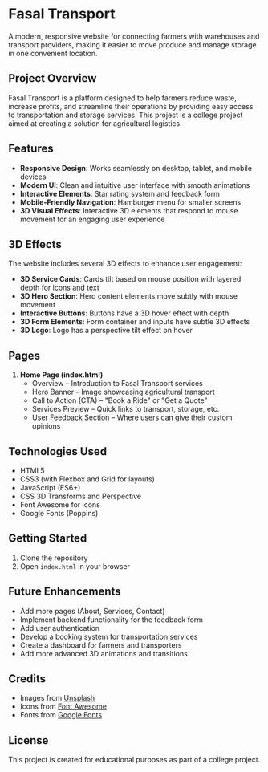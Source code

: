 # Fasal Transport

A modern, responsive website for connecting farmers with warehouses and transport providers, making it easier to move produce and manage storage in one convenient location.

## Project Overview

Fasal Transport is a platform designed to help farmers reduce waste, increase profits, and streamline their operations by providing easy access to transportation and storage services. This project is a college project aimed at creating a solution for agricultural logistics.

## Features

- **Responsive Design**: Works seamlessly on desktop, tablet, and mobile devices
- **Modern UI**: Clean and intuitive user interface with smooth animations
- **Interactive Elements**: Star rating system and feedback form
- **Mobile-Friendly Navigation**: Hamburger menu for smaller screens
- **3D Visual Effects**: Interactive 3D elements that respond to mouse movement for an engaging user experience

## 3D Effects

The website includes several 3D effects to enhance user engagement:

- **3D Service Cards**: Cards tilt based on mouse position with layered depth for icons and text
- **3D Hero Section**: Hero content elements move subtly with mouse movement
- **Interactive Buttons**: Buttons have a 3D hover effect with depth
- **3D Form Elements**: Form container and inputs have subtle 3D effects
- **3D Logo**: Logo has a perspective tilt effect on hover

## Pages

1. **Home Page (index.html)**
   - Overview – Introduction to Fasal Transport services
   - Hero Banner – Image showcasing agricultural transport
   - Call to Action (CTA) – "Book a Ride" or "Get a Quote"
   - Services Preview – Quick links to transport, storage, etc.
   - User Feedback Section – Where users can give their custom opinions

## Technologies Used

- HTML5
- CSS3 (with Flexbox and Grid for layouts)
- JavaScript (ES6+)
- CSS 3D Transforms and Perspective
- Font Awesome for icons
- Google Fonts (Poppins)

## Getting Started

1. Clone the repository
2. Open `index.html` in your browser

## Future Enhancements

- Add more pages (About, Services, Contact)
- Implement backend functionality for the feedback form
- Add user authentication
- Develop a booking system for transportation services
- Create a dashboard for farmers and transporters
- Add more advanced 3D animations and transitions

## Credits

- Images from [Unsplash](https://unsplash.com/)
- Icons from [Font Awesome](https://fontawesome.com/)
- Fonts from [Google Fonts](https://fonts.google.com/)

## License

This project is created for educational purposes as part of a college project. 